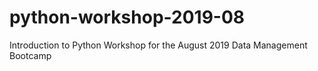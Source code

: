 # python-workshop-2019-08
Introduction to Python Workshop for the August 2019 Data Management Bootcamp
